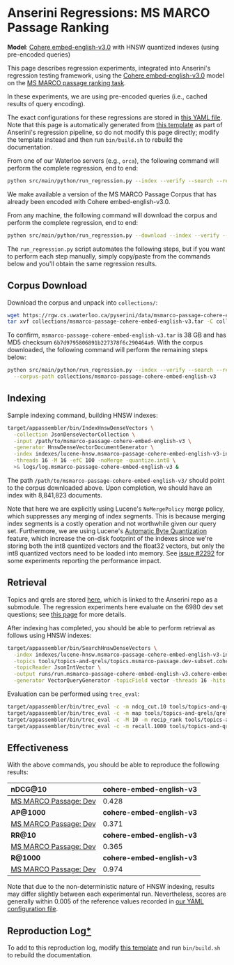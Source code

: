# Anserini Regressions: MS MARCO Passage Ranking

**Model**: [Cohere embed-english-v3.0](https://docs.cohere.com/reference/embed) with HNSW quantized indexes (using pre-encoded queries)

This page describes regression experiments, integrated into Anserini's regression testing framework, using the [Cohere embed-english-v3.0](https://docs.cohere.com/reference/embed) model on the [MS MARCO passage ranking task](https://github.com/microsoft/MSMARCO-Passage-Ranking).

In these experiments, we are using pre-encoded queries (i.e., cached results of query encoding).

The exact configurations for these regressions are stored in [this YAML file](../../src/main/resources/regression/msmarco-passage-cohere-embed-english-v3-hnsw-int8.yaml).
Note that this page is automatically generated from [this template](../../src/main/resources/docgen/templates/msmarco-passage-cohere-embed-english-v3-hnsw-int8.template) as part of Anserini's regression pipeline, so do not modify this page directly; modify the template instead and then run `bin/build.sh` to rebuild the documentation.

From one of our Waterloo servers (e.g., `orca`), the following command will perform the complete regression, end to end:

```bash
python src/main/python/run_regression.py --index --verify --search --regression msmarco-passage-cohere-embed-english-v3-hnsw-int8
```

We make available a version of the MS MARCO Passage Corpus that has already been encoded with Cohere embed-english-v3.0.

From any machine, the following command will download the corpus and perform the complete regression, end to end:

```bash
python src/main/python/run_regression.py --download --index --verify --search --regression msmarco-passage-cohere-embed-english-v3-hnsw-int8
```

The `run_regression.py` script automates the following steps, but if you want to perform each step manually, simply copy/paste from the commands below and you'll obtain the same regression results.

## Corpus Download

Download the corpus and unpack into `collections/`:

```bash
wget https://rgw.cs.uwaterloo.ca/pyserini/data/msmarco-passage-cohere-embed-english-v3.tar -P collections/
tar xvf collections/msmarco-passage-cohere-embed-english-v3.tar -C collections/
```

To confirm, `msmarco-passage-cohere-embed-english-v3.tar` is 38 GB and has MD5 checksum `6b7d9795806891b227378f6c290464a9`.
With the corpus downloaded, the following command will perform the remaining steps below:

```bash
python src/main/python/run_regression.py --index --verify --search --regression msmarco-passage-cohere-embed-english-v3-hnsw-int8 \
  --corpus-path collections/msmarco-passage-cohere-embed-english-v3
```

## Indexing

Sample indexing command, building HNSW indexes:

```bash
target/appassembler/bin/IndexHnswDenseVectors \
  -collection JsonDenseVectorCollection \
  -input /path/to/msmarco-passage-cohere-embed-english-v3 \
  -generator HnswDenseVectorDocumentGenerator \
  -index indexes/lucene-hnsw.msmarco-passage-cohere-embed-english-v3-int8/ \
  -threads 16 -M 16 -efC 100 -noMerge -quantize.int8 \
  >& logs/log.msmarco-passage-cohere-embed-english-v3 &
```

The path `/path/to/msmarco-passage-cohere-embed-english-v3/` should point to the corpus downloaded above.
Upon completion, we should have an index with 8,841,823 documents.

Note that here we are explicitly using Lucene's `NoMergePolicy` merge policy, which suppresses any merging of index segments.
This is because merging index segments is a costly operation and not worthwhile given our query set.
Furthermore, we are using Lucene's [Automatic Byte Quantization](https://www.elastic.co/search-labs/blog/articles/scalar-quantization-in-lucene) feature, which increase the on-disk footprint of the indexes since we're storing both the int8 quantized vectors and the float32 vectors, but only the int8 quantized vectors need to be loaded into memory.
See [issue #2292](https://github.com/castorini/anserini/issues/2292) for some experiments reporting the performance impact.

## Retrieval

Topics and qrels are stored [here](https://github.com/castorini/anserini-tools/tree/master/topics-and-qrels), which is linked to the Anserini repo as a submodule.
The regression experiments here evaluate on the 6980 dev set questions; see [this page](../../docs/experiments-msmarco-passage.md) for more details.

After indexing has completed, you should be able to perform retrieval as follows using HNSW indexes:

```bash
target/appassembler/bin/SearchHnswDenseVectors \
  -index indexes/lucene-hnsw.msmarco-passage-cohere-embed-english-v3-int8/ \
  -topics tools/topics-and-qrels/topics.msmarco-passage.dev-subset.cohere-embed-english-v3.jsonl.gz \
  -topicReader JsonIntVector \
  -output runs/run.msmarco-passage-cohere-embed-english-v3.cohere-embed-english-v3.topics.msmarco-passage.dev-subset.cohere-embed-english-v3.jsonl.txt \
  -generator VectorQueryGenerator -topicField vector -threads 16 -hits 1000 -efSearch 1000 &
```

Evaluation can be performed using `trec_eval`:

```bash
target/appassembler/bin/trec_eval -c -m ndcg_cut.10 tools/topics-and-qrels/qrels.msmarco-passage.dev-subset.txt runs/run.msmarco-passage-cohere-embed-english-v3.cohere-embed-english-v3.topics.msmarco-passage.dev-subset.cohere-embed-english-v3.jsonl.txt
target/appassembler/bin/trec_eval -c -m map tools/topics-and-qrels/qrels.msmarco-passage.dev-subset.txt runs/run.msmarco-passage-cohere-embed-english-v3.cohere-embed-english-v3.topics.msmarco-passage.dev-subset.cohere-embed-english-v3.jsonl.txt
target/appassembler/bin/trec_eval -c -M 10 -m recip_rank tools/topics-and-qrels/qrels.msmarco-passage.dev-subset.txt runs/run.msmarco-passage-cohere-embed-english-v3.cohere-embed-english-v3.topics.msmarco-passage.dev-subset.cohere-embed-english-v3.jsonl.txt
target/appassembler/bin/trec_eval -c -m recall.1000 tools/topics-and-qrels/qrels.msmarco-passage.dev-subset.txt runs/run.msmarco-passage-cohere-embed-english-v3.cohere-embed-english-v3.topics.msmarco-passage.dev-subset.cohere-embed-english-v3.jsonl.txt
```

## Effectiveness

With the above commands, you should be able to reproduce the following results:

| **nDCG@10**                                                                                                  | **cohere-embed-english-v3**|
|:-------------------------------------------------------------------------------------------------------------|-----------|
| [MS MARCO Passage: Dev](https://github.com/microsoft/MSMARCO-Passage-Ranking)                                | 0.428     |
| **AP@1000**                                                                                                  | **cohere-embed-english-v3**|
| [MS MARCO Passage: Dev](https://github.com/microsoft/MSMARCO-Passage-Ranking)                                | 0.371     |
| **RR@10**                                                                                                    | **cohere-embed-english-v3**|
| [MS MARCO Passage: Dev](https://github.com/microsoft/MSMARCO-Passage-Ranking)                                | 0.365     |
| **R@1000**                                                                                                   | **cohere-embed-english-v3**|
| [MS MARCO Passage: Dev](https://github.com/microsoft/MSMARCO-Passage-Ranking)                                | 0.974     |

Note that due to the non-deterministic nature of HNSW indexing, results may differ slightly between each experimental run.
Nevertheless, scores are generally within 0.005 of the reference values recorded in [our YAML configuration file](../../src/main/resources/regression/msmarco-passage-cohere-embed-english-v3-hnsw-int8.yaml).

## Reproduction Log[*](../../docs/reproducibility.md)

To add to this reproduction log, modify [this template](../../src/main/resources/docgen/templates/msmarco-passage-cohere-embed-english-v3-hnsw-int8.template) and run `bin/build.sh` to rebuild the documentation.
